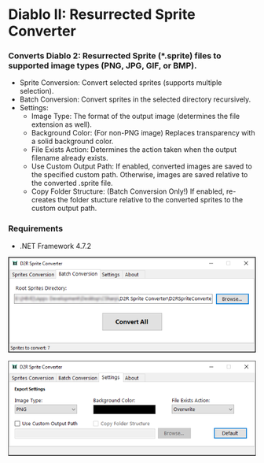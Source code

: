 # Diablo II: Resurrected Sprite Converter

### Converts Diablo 2: Resurrected Sprite (*.sprite) files to supported image types (PNG, JPG, GIF, or BMP).

* Sprite Conversion: Convert selected sprites (supports multiple selection).
* Batch Conversion: Convert sprites in the selected directory recursively.
* Settings:
  * Image Type: The format of the output image (determines the file extension as well).
  * Background Color: (For non-PNG image) Replaces transparency with a solid background color.
  * File Exists Action: Determines the action taken when the output filename already exists.
  * Use Custom Output Path: If enabled, converted images are saved to the specified custom path. Otherwise, images are saved relative to the converted .sprite file.
  * Copy Folder Structure: (Batch Conversion Only!) If enabled, re-creates the folder stucture relative to the converted sprites to the custom output path.
  
### Requirements

* .NET Framework 4.7.2

![alt text](./Images/d2rspriteconverter.png)

![alt text](./Images/d2rspriteconverter-settings.png)
